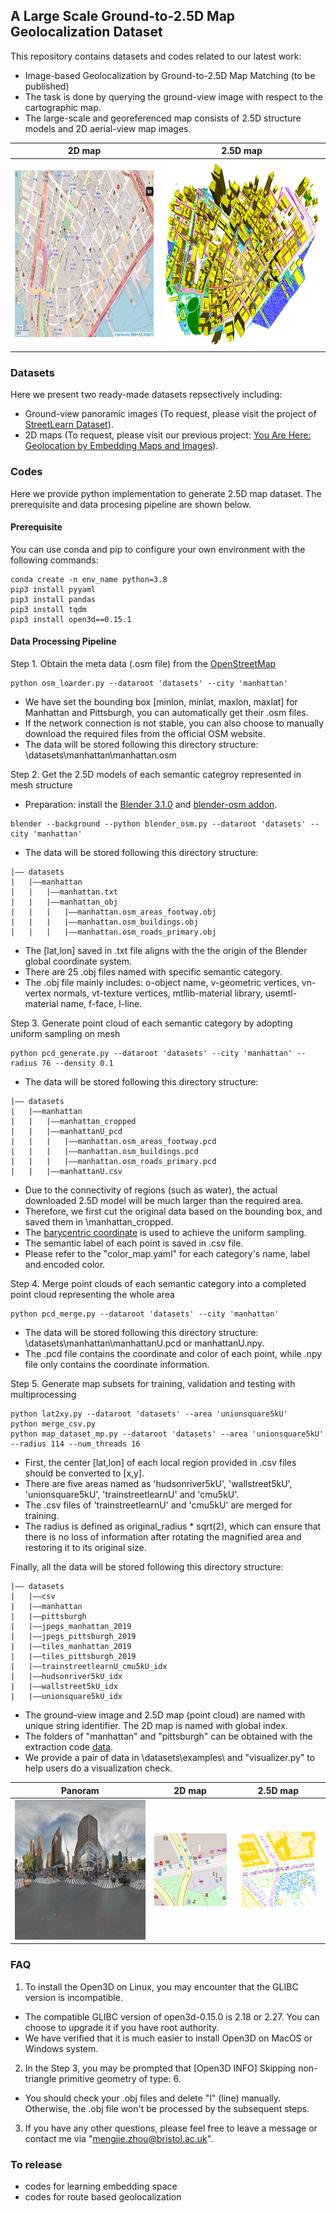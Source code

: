 ## A Large Scale Ground-to-2.5D Map Geolocalization Dataset
This repository contains datasets and codes related to our latest work:
- Image-based Geolocalization by Ground-to-2.5D Map Matching (to be published)
- The task is done by querying the ground-view image with respect to the cartographic map.
- The large-scale and georeferenced map consists of 2.5D structure models and 2D aerial-view map images.

2D map            |  2.5D map
:-------------------------:|:-------------------------:
<img src="datasets/examples/2Dmap.png" width="435" height="267">  |  <img src="datasets/examples/2_5Dmap.png" width="500" height="300">


### Datasets
Here we present two ready-made datasets repsectively including:
- Ground-view panoramic images (To request, please visit the project of [StreetLearn Dataset](https://sites.google.com/view/streetlearn/dataset "StreetLearn Dataset")). 
- 2D maps (To request, please visit our previous project: [You Are Here: Geolocation by Embedding Maps and Images](https://github.com/ZhouMengjie/Image-Map-Embeddings "You Are Here: Geolocation by Embedding Maps and Images")).


### Codes
Here we provide python implementation to generate 2.5D map dataset. The prerequisite and data procesing pipeline are shown below.

#### Prerequisite
You can use conda and pip to configure your own environment with the following commands:
 ```
conda create -n env_name python=3.8
pip3 install pyyaml
pip3 install pandas
pip3 install tqdm
pip3 install open3d==0.15.1 
```

#### Data Processing Pipeline
Step 1. Obtain the meta data (.osm file) from the [OpenStreetMap](https://www.openstreetmap.org "OpenStreetMap")
```
python osm_loarder.py --dataroot 'datasets' --city 'manhattan'
```
- We have set the bounding box [minlon, minlat, maxlon, maxlat] for Manhattan and Pittsburgh, you can automatically get their .osm files. 
- If the network connection is not stable, you can also choose to manually download the required files from the official OSM website.
- The data will be stored following this directory structure: \datasets\manhattan\manhattan.osm

Step 2. Get the 2.5D models of each semantic categroy represented in mesh structure
- Preparation: install the [Blender 3.1.0](https://www.blender.org "Blender 3.1.0") and [blender-osm addon](https://github.com/vvoovv/blender-osm/wiki/Documentation "blender-osm addon").
```
blender --background --python blender_osm.py --dataroot 'datasets' --city 'manhattan'
```
- The data will be stored following this directory structure: 
```
|–– datasets
|   |––manhattan
|   |   |––manhattan.txt
|   |   |––manhattan_obj
|   |   |   |––manhattan.osm_areas_footway.obj
|   |   |   |––manhattan.osm_buildings.obj
|   |   |   |––manhattan.osm_roads_primary.obj
```
- The [lat,lon] saved in .txt file aligns with the the origin of the Blender global coordinate system.
- There are 25 .obj files named with specific semantic category.
- The .obj file mainly includes: o-object name, v-geometric vertices, vn-vertex normals, vt-texture vertices, mtllib-material library, usemtl-material name, f-face, l-line.

Step 3. Generate point cloud of each semantic category by adopting uniform sampling on mesh
```
python pcd_generate.py --dataroot 'datasets' --city 'manhattan' --radius 76 --density 0.1
```
- The data will be stored following this directory structure: 
```
|–– datasets
|   |––manhattan
|   |   |––manhattan_cropped
|   |   |––manhattanU_pcd
|   |   |   |––manhattan.osm_areas_footway.pcd
|   |   |   |––manhattan.osm_buildings.pcd
|   |   |   |––manhattan.osm_roads_primary.pcd
|   |   |––manhattanU.csv
```
- Due to the connectivity of regions (such as water), the actual downloaded 2.5D model will be much larger than the required area. 
- Therefore, we first cut the original data based on the bounding box, and saved them in \manhattan_cropped\.
- The [barycentric coordinate](https://chrischoy.github.io/research/barycentric-coordinate-for-mesh-sampling/ "barycentric coordinate") is used to achieve       the uniform sampling.
- The semantic label of each point is saved in .csv file. 
- Please refer to the "color_map.yaml" for each category's name, label and encoded color.

Step 4. Merge point clouds of each semantic category into a completed point cloud representing the whole area
```
python pcd_merge.py --dataroot 'datasets' --city 'manhattan'
```
- The data will be stored following this directory structure: \datasets\manhattan\manhattanU.pcd or manhattanU.npy.
- The .pcd file contains the coordinate and color of each point, while .npy file only contains the coordinate information.

Step 5. Generate map subsets for training, validation and testing with multiprocessing
```
python lat2xy.py --dataroot 'datasets' --area 'unionsquare5kU'
python merge_csv.py
python map_dataset_mp.py --dataroot 'datasets' --area 'unionsquare5kU' --radius 114 --num_threads 16
```
- First, the center [lat,lon] of each local region provided in .csv files should be converted to [x,y].
- There are five areas named as 'hudsonriver5kU', 'wallstreet5kU', 'unionsquare5kU', 'trainstreetlearnU' and 'cmu5kU'.
- The .csv files of 'trainstreetlearnU' and 'cmu5kU' are merged for training. 
- The radius is defined as original_radius * sqrt(2), which can ensure that there is no loss of information after rotating the magnified area and restoring it to its original size.

Finally, all the data will be stored following this directory structure: 
```
|–– datasets
|   |––csv
|   |––manhattan
|   |––pittsburgh
|   |––jpegs_manhattan_2019
|   |––jpegs_pittsburgh_2019
|   |––tiles_manhattan_2019
|   |––tiles_pittsburgh_2019
|   |––trainstreetlearnU_cmu5kU_idx
|   |––hudsonriver5kU_idx
|   |––wallstreet5kU_idx
|   |––unionsquare5kU_idx
```
- The ground-view image and 2.5D map (point cloud) are named with unique string identifier. The 2D map is named with global index.
- The folders of "manhattan" and "pittsburgh" can be obtained with the extraction code [data](https://pan.baidu.com/s/1XTy4qbMVDXHIjPJi2JZVqw "data").
- We provide a pair of data in \datasets\examples\ and "visualizer.py" to help users do a visualization check. 

Panoram                                |  2D map                | 2.5D map         
:-------------------------:|:-------------------------:|:-------------------------:
<img src="datasets/examples/_dlEF8O77LTsFm2G9m7EiA.jpg" width="448" height="224">  |  <img src="datasets/examples/46265.png" > | <img src="datasets/examples/map1.png" >


### FAQ
1. To install the Open3D on Linux, you may encounter that the GLIBC version is incompatible.
- The compatible GLIBC version of open3d-0.15.0 is 2.18 or 2.27. You can choose to upgrade it if you have root authority.
- We have verified that it is much easier to install Open3D on MacOS or Windows system. 
2. In the Step 3, you may be prompted that [Open3D INFO] Skipping non-triangle primitive geometry of type: 6.
- You should check your .obj files and delete "l" (line) manually. Otherwise, the .obj file won't be processed by the subsequent steps.
3. If you have any other questions, please feel free to leave a message or contact me via "mengjie.zhou@bristol.ac.uk".


### To release
- codes for learning embedding space
- codes for route based geolocalization
